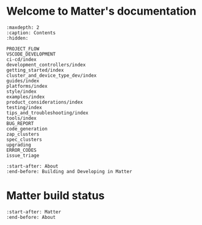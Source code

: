 # Welcome to Matter's documentation

```{toctree}
:maxdepth: 2
:caption: Contents
:hidden:

PROJECT_FLOW
VSCODE_DEVELOPMENT
ci-cd/index
development_controllers/index
getting_started/index
cluster_and_device_type_dev/index
guides/index
platforms/index
style/index
examples/index
product_considerations/index
testing/index
tips_and_troubleshooting/index
tools/index
BUG_REPORT
code_generation
zap_clusters
spec_clusters
upgrading
ERROR_CODES
issue_triage

```

```{include} README.md
:start-after: About
:end-before: Building and Developing in Matter
```

# Matter build status

```{include} README.md
:start-after: Matter
:end-before: About
```
